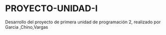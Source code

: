 # PROYECTO-UNIDAD-I
Desarrollo del proyecto de primera unidad de programación 2, realizado por Garcia ,Chino,Vargas
